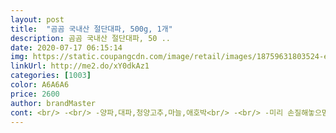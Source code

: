 ```yaml
---
layout: post 
title:  "곰곰 국내산 절단대파, 500g, 1개" 
description: 곰곰 국내산 절단대파, 50 ..
date: 2020-07-17 06:15:14 
img: https://static.coupangcdn.com/image/retail/images/18759631803524-ef313e7a-bc08-495a-9469-48f6b1b7712e.jpg 
linkUrl: http://me2.do/xY0dkAz1 
categories: [1003] 
color: A6A6A6 
price: 2600 
author: brandMaster 
cont: <br/> -<br/> -양파,대파,청양고추,마늘,애호박<br/> -<br/> -미리 손질해놓으몀<br/><br/><br/>가격 메릿도 없어요.<br/><br/>가격은 동네마트가도 한단에 1,000원<br/> -1,500이면 사는데<br/>같은날  구매한  곰곰 제육볶음에도  큼직큼직하게 썰어<br/>걍 반반대파입니다ㅠ 허연애들은  그닥  안좋아  하거던여<br/>곰곰 대파는 나쁘지 않고 평타수준이었습니다.<br/> 편하게 배송 받아 잘 먹었습니다.<br/> <br/>곰곰식품은  대체  없는게  없고  상태는  왜이리  좋은건데여ㅎㅎ<br/>구매가격 2200₩<br/>구매에 도움이 되셨길!<br/>국.<br/>찌개 등에 수시로 들어가는 기본 재료들을<br/>궁금해서  떡볶이할때  한번은  흰색쪽만  넣고 해먹어보고<br/>그 다음엔  퍼런파만  넣어서  먹어보고<br/>그때그때 바로 요리 할 수 있으니 것두 편할듯요.<br/><br/> 
---
```

 
